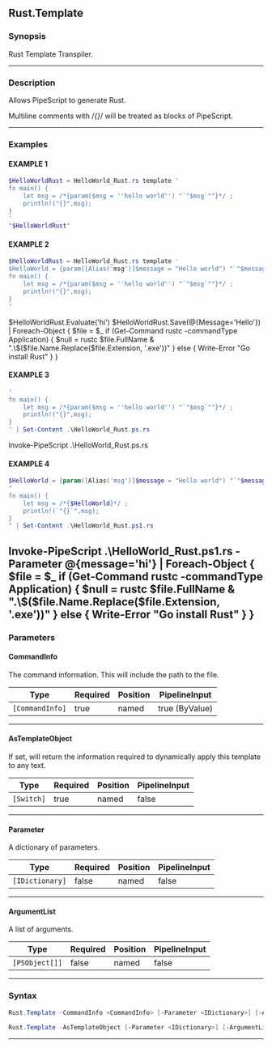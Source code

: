 Rust.Template
-------------
### Synopsis
Rust Template Transpiler.

---
### Description

Allows PipeScript to generate Rust.

Multiline comments with /*{}*/ will be treated as blocks of PipeScript.

---
### Examples
#### EXAMPLE 1
```PowerShell
$HelloWorldRust = HelloWorld_Rust.rs template '    
fn main() {
    let msg = /*{param($msg = ''hello world'') "`"$msg`""}*/ ;
    println!("{}",msg);
}
'
"$HelloWorldRust"
```

#### EXAMPLE 2
```PowerShell
$HelloWorldRust = HelloWorld_Rust.rs template '    
$HelloWorld = {param([Alias('msg')]$message = "Hello world") "`"$message`""}
fn main() {
    let msg = /*{param($msg = ''hello world'') "`"$msg`""}*/ ;
    println!("{}",msg);
}
'
```
$HelloWorldRust.Evaluate('hi')
$HelloWorldRust.Save(@{Message='Hello'}) |
    Foreach-Object { 
        $file = $_
        if (Get-Command rustc -commandType Application) {
            $null = rustc $file.FullName
            & ".\$($file.Name.Replace($file.Extension, '.exe'))"
        } else {
            Write-Error "Go install Rust"
        }
    }
#### EXAMPLE 3
```PowerShell
'    
fn main() {
    let msg = /*{param($msg = ''hello world'') "`"$msg`""}*/ ;
    println!("{}",msg);
}
' | Set-Content .\HelloWorld_Rust.ps.rs
```
Invoke-PipeScript .\HelloWorld_Rust.ps.rs
#### EXAMPLE 4
```PowerShell
$HelloWorld = {param([Alias('msg')]$message = "Hello world") "`"$message`""}
"    
fn main() {
    let msg = /*{$HelloWorld}*/ ;
    println!(`"{}`",msg);
}
" | Set-Content .\HelloWorld_Rust.ps1.rs
```
Invoke-PipeScript .\HelloWorld_Rust.ps1.rs -Parameter @{message='hi'} |
    Foreach-Object { 
        $file = $_
        if (Get-Command rustc -commandType Application) {
            $null = rustc $file.FullName
            & ".\$($file.Name.Replace($file.Extension, '.exe'))"
        } else {
            Write-Error "Go install Rust"
        }
    }
---
### Parameters
#### **CommandInfo**

The command information.  This will include the path to the file.






|Type           |Required|Position|PipelineInput |
|---------------|--------|--------|--------------|
|`[CommandInfo]`|true    |named   |true (ByValue)|



---
#### **AsTemplateObject**

If set, will return the information required to dynamically apply this template to any text.






|Type      |Required|Position|PipelineInput|
|----------|--------|--------|-------------|
|`[Switch]`|true    |named   |false        |



---
#### **Parameter**

A dictionary of parameters.






|Type           |Required|Position|PipelineInput|
|---------------|--------|--------|-------------|
|`[IDictionary]`|false   |named   |false        |



---
#### **ArgumentList**

A list of arguments.






|Type          |Required|Position|PipelineInput|
|--------------|--------|--------|-------------|
|`[PSObject[]]`|false   |named   |false        |



---
### Syntax
```PowerShell
Rust.Template -CommandInfo <CommandInfo> [-Parameter <IDictionary>] [-ArgumentList <PSObject[]>] [<CommonParameters>]
```
```PowerShell
Rust.Template -AsTemplateObject [-Parameter <IDictionary>] [-ArgumentList <PSObject[]>] [<CommonParameters>]
```
---

